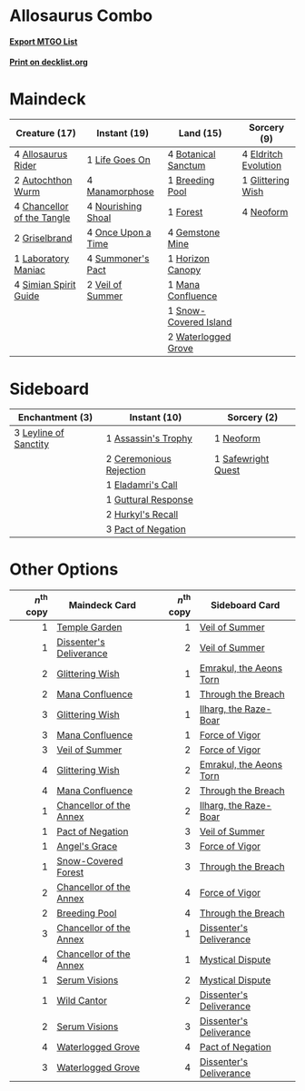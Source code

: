 # Allosaurus Combo

#### [Export MTGO List](../collection/Allosaurus%20Combo/Allosaurus%20Combo.txt)
#### [Print on decklist.org](http://decklist.org/?deckmain=4%09Allosaurus%20Rider%0A2%09Autochthon%20Wurm%0A4%09Botanical%20Sanctum%0A1%09Breeding%20Pool%0A4%09Chancellor%20of%20the%20Tangle%0A4%09Eldritch%20Evolution%0A1%09Forest%0A4%09Gemstone%20Mine%0A1%09Glittering%20Wish%0A2%09Griselbrand%0A1%09Horizon%20Canopy%0A1%09Laboratory%20Maniac%0A1%09Life%20Goes%20On%0A1%09Mana%20Confluence%0A4%09Manamorphose%0A4%09Neoform%0A4%09Nourishing%20Shoal%0A4%09Once%20Upon%20a%20Time%0A4%09Simian%20Spirit%20Guide%0A1%09Snow-Covered%20Island%0A4%09Summoner's%20Pact%0A2%09Veil%20of%20Summer%0A2%09Waterlogged%20Grove&deckside=1%09Assassin's%20Trophy%0A2%09Ceremonious%20Rejection%0A1%09Eladamri's%20Call%0A1%09Guttural%20Response%0A2%09Hurkyl's%20Recall%0A3%09Leyline%20of%20Sanctity%0A1%09Neoform%0A3%09Pact%20of%20Negation%0A1%09Safewright%20Quest)
# Maindeck

|                                            Creature (17)                                            |                                        Instant (19)                                         |                                           Land (15)                                            |                                          Sorcery (9)                                          |
|-----------------------------------------------------------------------------------------------------|---------------------------------------------------------------------------------------------|------------------------------------------------------------------------------------------------|-----------------------------------------------------------------------------------------------|
|4 [Allosaurus Rider](http://gatherer.wizards.com/Pages/Card/Details.aspx?multiverseid=121157)        |1 [Life Goes On](http://gatherer.wizards.com/Pages/Card/Details.aspx?multiverseid=430810)    |4 [Botanical Sanctum](http://gatherer.wizards.com/Pages/Card/Details.aspx?multiverseid=417817)  |4 [Eldritch Evolution](http://gatherer.wizards.com/Pages/Card/Details.aspx?multiverseid=414456)|
|2 [Autochthon Wurm](http://gatherer.wizards.com/Pages/Card/Details.aspx?multiverseid=89096)          |4 [Manamorphose](http://gatherer.wizards.com/Pages/Card/Details.aspx?multiverseid=370568)    |1 [Breeding Pool](http://gatherer.wizards.com/Pages/Card/Details.aspx?multiverseid=97088)       |1 [Glittering Wish](http://gatherer.wizards.com/Pages/Card/Details.aspx?multiverseid=136157)   |
|4 [Chancellor of the Tangle](http://gatherer.wizards.com/Pages/Card/Details.aspx?multiverseid=218062)|4 [Nourishing Shoal](http://gatherer.wizards.com/Pages/Card/Details.aspx?multiverseid=74100) |1 [Forest](http://gatherer.wizards.com/Pages/Card/Details.aspx?multiverseid=439860)             |4 [Neoform](http://gatherer.wizards.com/Pages/Card/Details.aspx?multiverseid=461133)           |
|2 [Griselbrand](http://gatherer.wizards.com/Pages/Card/Details.aspx?multiverseid=239995)             |4 [Once Upon a Time](http://gatherer.wizards.com/Pages/Card/Details.aspx?multiverseid=473131)|4 [Gemstone Mine](http://gatherer.wizards.com/Pages/Card/Details.aspx?multiverseid=109761)      |                                                                                               |
|1 [Laboratory Maniac](http://gatherer.wizards.com/Pages/Card/Details.aspx?multiverseid=230788)       |4 [Summoner's Pact](http://gatherer.wizards.com/Pages/Card/Details.aspx?multiverseid=442178) |1 [Horizon Canopy](http://gatherer.wizards.com/Pages/Card/Details.aspx?multiverseid=409571)     |                                                                                               |
|4 [Simian Spirit Guide](http://gatherer.wizards.com/Pages/Card/Details.aspx?multiverseid=442137)     |2 [Veil of Summer](http://gatherer.wizards.com/Pages/Card/Details.aspx?multiverseid=466952)  |1 [Mana Confluence](http://gatherer.wizards.com/Pages/Card/Details.aspx?multiverseid=409573)    |                                                                                               |
|                                                                                                     |                                                                                             |1 [Snow-Covered Island](http://gatherer.wizards.com/Pages/Card/Details.aspx?multiverseid=121130)|                                                                                               |
|                                                                                                     |                                                                                             |2 [Waterlogged Grove](http://gatherer.wizards.com/Pages/Card/Details.aspx?multiverseid=464198)  |                                                                                               |


# Sideboard

|                                        Enchantment (3)                                         |                                           Instant (10)                                           |                                         Sorcery (2)                                         |
|------------------------------------------------------------------------------------------------|--------------------------------------------------------------------------------------------------|---------------------------------------------------------------------------------------------|
|3 [Leyline of Sanctity](http://gatherer.wizards.com/Pages/Card/Details.aspx?multiverseid=204993)|1 [Assassin's Trophy](http://gatherer.wizards.com/Pages/Card/Details.aspx?multiverseid=452902)    |1 [Neoform](http://gatherer.wizards.com/Pages/Card/Details.aspx?multiverseid=461133)         |
|                                                                                                |2 [Ceremonious Rejection](http://gatherer.wizards.com/Pages/Card/Details.aspx?multiverseid=417613)|1 [Safewright Quest](http://gatherer.wizards.com/Pages/Card/Details.aspx?multiverseid=142038)|
|                                                                                                |1 [Eladamri's Call](http://gatherer.wizards.com/Pages/Card/Details.aspx?multiverseid=442192)      |                                                                                             |
|                                                                                                |1 [Guttural Response](http://gatherer.wizards.com/Pages/Card/Details.aspx?multiverseid=426628)    |                                                                                             |
|                                                                                                |2 [Hurkyl's Recall](http://gatherer.wizards.com/Pages/Card/Details.aspx?multiverseid=135260)      |                                                                                             |
|                                                                                                |3 [Pact of Negation](http://gatherer.wizards.com/Pages/Card/Details.aspx?multiverseid=442057)     |                                                                                             |


# Other Options

|*n*<sup>th</sup> copy|                                          Maindeck Card                                           |*n*<sup>th</sup> copy|                                          Sideboard Card                                          |
|--------------------:|--------------------------------------------------------------------------------------------------|--------------------:|--------------------------------------------------------------------------------------------------|
|                    1|[Temple Garden](http://gatherer.wizards.com/Pages/Card/Details.aspx?multiverseid=405112)          |                    1|[Veil of Summer](http://gatherer.wizards.com/Pages/Card/Details.aspx?multiverseid=466952)         |
|                    1|[Dissenter's Deliverance](http://gatherer.wizards.com/Pages/Card/Details.aspx?multiverseid=426866)|                    2|[Veil of Summer](http://gatherer.wizards.com/Pages/Card/Details.aspx?multiverseid=466952)         |
|                    2|[Glittering Wish](http://gatherer.wizards.com/Pages/Card/Details.aspx?multiverseid=136157)        |                    1|[Emrakul, the Aeons Torn](http://gatherer.wizards.com/Pages/Card/Details.aspx?multiverseid=397905)|
|                    2|[Mana Confluence](http://gatherer.wizards.com/Pages/Card/Details.aspx?multiverseid=409573)        |                    1|[Through the Breach](http://gatherer.wizards.com/Pages/Card/Details.aspx?multiverseid=80250)      |
|                    3|[Glittering Wish](http://gatherer.wizards.com/Pages/Card/Details.aspx?multiverseid=136157)        |                    1|[Ilharg, the Raze-Boar](http://gatherer.wizards.com/Pages/Card/Details.aspx?multiverseid=461060)  |
|                    3|[Mana Confluence](http://gatherer.wizards.com/Pages/Card/Details.aspx?multiverseid=409573)        |                    1|[Force of Vigor](http://gatherer.wizards.com/Pages/Card/Details.aspx?multiverseid=464113)         |
|                    3|[Veil of Summer](http://gatherer.wizards.com/Pages/Card/Details.aspx?multiverseid=466952)         |                    2|[Force of Vigor](http://gatherer.wizards.com/Pages/Card/Details.aspx?multiverseid=464113)         |
|                    4|[Glittering Wish](http://gatherer.wizards.com/Pages/Card/Details.aspx?multiverseid=136157)        |                    2|[Emrakul, the Aeons Torn](http://gatherer.wizards.com/Pages/Card/Details.aspx?multiverseid=397905)|
|                    4|[Mana Confluence](http://gatherer.wizards.com/Pages/Card/Details.aspx?multiverseid=409573)        |                    2|[Through the Breach](http://gatherer.wizards.com/Pages/Card/Details.aspx?multiverseid=80250)      |
|                    1|[Chancellor of the Annex](http://gatherer.wizards.com/Pages/Card/Details.aspx?multiverseid=218083)|                    2|[Ilharg, the Raze-Boar](http://gatherer.wizards.com/Pages/Card/Details.aspx?multiverseid=461060)  |
|                    1|[Pact of Negation](http://gatherer.wizards.com/Pages/Card/Details.aspx?multiverseid=442057)       |                    3|[Veil of Summer](http://gatherer.wizards.com/Pages/Card/Details.aspx?multiverseid=466952)         |
|                    1|[Angel's Grace](http://gatherer.wizards.com/Pages/Card/Details.aspx?multiverseid=370545)          |                    3|[Force of Vigor](http://gatherer.wizards.com/Pages/Card/Details.aspx?multiverseid=464113)         |
|                    1|[Snow-Covered Forest](http://gatherer.wizards.com/Pages/Card/Details.aspx?multiverseid=121192)    |                    3|[Through the Breach](http://gatherer.wizards.com/Pages/Card/Details.aspx?multiverseid=80250)      |
|                    2|[Chancellor of the Annex](http://gatherer.wizards.com/Pages/Card/Details.aspx?multiverseid=218083)|                    4|[Force of Vigor](http://gatherer.wizards.com/Pages/Card/Details.aspx?multiverseid=464113)         |
|                    2|[Breeding Pool](http://gatherer.wizards.com/Pages/Card/Details.aspx?multiverseid=97088)           |                    4|[Through the Breach](http://gatherer.wizards.com/Pages/Card/Details.aspx?multiverseid=80250)      |
|                    3|[Chancellor of the Annex](http://gatherer.wizards.com/Pages/Card/Details.aspx?multiverseid=218083)|                    1|[Dissenter's Deliverance](http://gatherer.wizards.com/Pages/Card/Details.aspx?multiverseid=426866)|
|                    4|[Chancellor of the Annex](http://gatherer.wizards.com/Pages/Card/Details.aspx?multiverseid=218083)|                    1|[Mystical Dispute](http://gatherer.wizards.com/Pages/Card/Details.aspx?multiverseid=473020)       |
|                    1|[Serum Visions](http://gatherer.wizards.com/Pages/Card/Details.aspx?multiverseid=50145)           |                    2|[Mystical Dispute](http://gatherer.wizards.com/Pages/Card/Details.aspx?multiverseid=473020)       |
|                    1|[Wild Cantor](http://gatherer.wizards.com/Pages/Card/Details.aspx?multiverseid=96934)             |                    2|[Dissenter's Deliverance](http://gatherer.wizards.com/Pages/Card/Details.aspx?multiverseid=426866)|
|                    2|[Serum Visions](http://gatherer.wizards.com/Pages/Card/Details.aspx?multiverseid=50145)           |                    3|[Dissenter's Deliverance](http://gatherer.wizards.com/Pages/Card/Details.aspx?multiverseid=426866)|
|                    4|[Waterlogged Grove](http://gatherer.wizards.com/Pages/Card/Details.aspx?multiverseid=464198)      |                    4|[Pact of Negation](http://gatherer.wizards.com/Pages/Card/Details.aspx?multiverseid=442057)       |
|                    3|[Waterlogged Grove](http://gatherer.wizards.com/Pages/Card/Details.aspx?multiverseid=464198)      |                    4|[Dissenter's Deliverance](http://gatherer.wizards.com/Pages/Card/Details.aspx?multiverseid=426866)|

